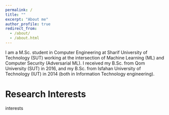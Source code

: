 ```yaml
---
permalink: /
title: ""
excerpt: "About me"
author_profile: true
redirect_from: 
  - /about/
  - /about.html
---
```


I am a M.Sc. student in Computer Engineering at Sharif University of Technology (SUT) working at the intersection of Machine Learning (ML) and Computer Security (Adversarial ML). I received my B.Sc. from Qom University (SUT) in 2016, and my B.Sc. from Isfahan University of Technology (IUT) in 2014 (both in Information Technology engineering).


Research Interests
======
interests

